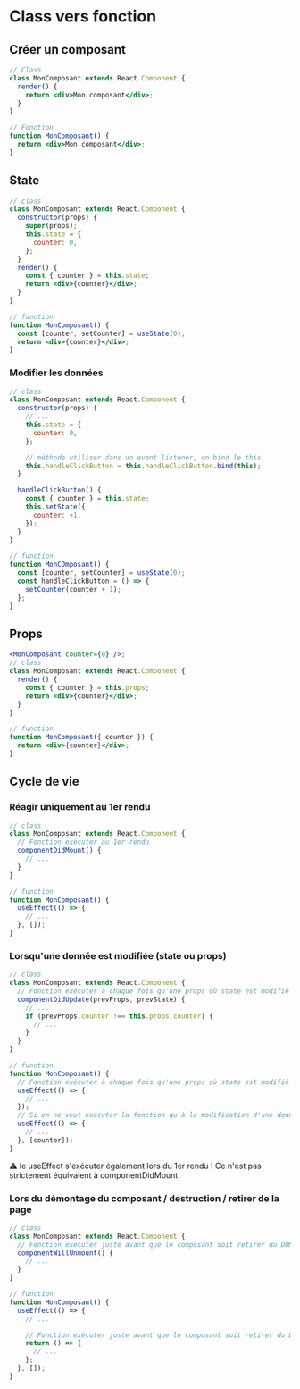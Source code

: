 # Class vers fonction

## Créer un composant

```jsx
// Class
class MonComposant extends React.Component {
  render() {
    return <div>Mon composant</div>;
  }
}

// Fonction
function MonComposant() {
  return <div>Mon composant</div>;
}
```

## State

```jsx
// class
class MonComposant extends React.Component {
  constructor(props) {
    super(props);
    this.state = {
      counter: 0,
    };
  }
  render() {
    const { counter } = this.state;
    return <div>{counter}</div>;
  }
}

// function
function MonComposant() {
  const [counter, setCounter] = useState(0);
  return <div>{counter}</div>;
}
```

### Modifier les données

```jsx
// class
class MonComposant extends React.Component {
  constructor(props) {
    // ...
    this.state = {
      counter: 0,
    };

    // méthode utiliser dans un event listener, on bind le this
    this.handleClickButton = this.handleClickButton.bind(this);
  }

  handleClickButton() {
    const { counter } = this.state;
    this.setState({
      counter: +1,
    });
  }
}

// function
function MonCOmposant() {
  const [counter, setCounter] = useState(0);
  const handleClickButton = () => {
    setCounter(counter + 1);
  };
}
```

## Props

```jsx
<MonComposant counter={0} />;
// class
class MonComposant extends React.Component {
  render() {
    const { counter } = this.props;
    return <div>{counter}</div>;
  }
}

// function
function MonComposant({ counter }) {
  return <div>{counter}</div>;
}
```

## Cycle de vie

### Réagir uniquement au 1er rendu

```jsx
// class
class MonComposant extends React.Component {
  // Fonction exécuter au 1er rendu
  componentDidMount() {
    // ...
  }
}

// function
function MonComposant() {
  useEffect(() => {
    // ...
  }, []);
}
```

### Lorsqu'une donnée est modifiée (state ou props)

```jsx
// class
class MonComposant extends React.Component {
  // Fonction exécuter à chaque fois qu'une props où state est modifié
  componentDidUpdate(prevProps, prevState) {
    // ...
    if (prevProps.counter !== this.props.counter) {
      // ...
    }
  }
}

// function
function MonComposant() {
  // Fonction exécuter à chaque fois qu'une props où state est modifié
  useEffect(() => {
    // ...
  });
  // Si on ne veut exécuter la fonction qu'à la modification d'une donnée en particulier
  useEffect(() => {
    // ...
  }, [counter]);
}
```

⚠️ le useEffect s'exécuter également lors du 1er rendu ! Ce n'est pas strictement équivalent à componentDidMount

### Lors du démontage du composant / destruction / retirer de la page

```jsx
// class
class MonComposant extends React.Component {
  // Fonction exécuter juste avant que le composant soit retirer du DOM
  componentWillUnmount() {
    // ...
  }
}

// function
function MonComposant() {
  useEffect(() => {
    // ...

    // Fonction exécuter juste avant que le composant soit retirer du DOM
    return () => {
      // ...
    };
  }, []);
}
```
